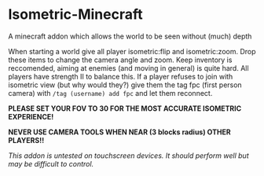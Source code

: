 # Isometric-Minecraft
A minecraft addon which allows the world to be seen without (much) depth

When starting a world give all player isometric:flip and isometric:zoom. Drop these items to change the camera angle and zoom.
Keep inventory is reccomended, aiming at enemies (and moving in general) is quite hard. All players have strength II to balance this.
If a player refuses to join with isometric view (but why would they?) give them the tag fpc (first person camera) with `/tag (username) add fpc` and let them reconnect.

**PLEASE SET YOUR FOV TO 30 FOR THE MOST ACCURATE ISOMETRIC EXPERIENCE!**

**NEVER USE CAMERA TOOLS WHEN NEAR (3 blocks radius) OTHER PLAYERS!!**

*This addon is untested on touchscreen devices. It should perform well but may be difficult to control.*

